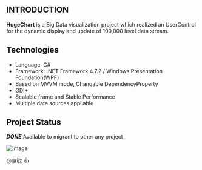 ## INTRODUCTION
__HugeChart__ is a Big Data visualization project which realized an UserControl for the dynamic display and update of 100,000 level data stream.
 
## Technologies
* Language: C#
* Framework: .NET Framework 4.7.2 / Windows Presentation Foundation(WPF)
* Based on MVVM mode, Changable DependencyProperty 
* GDI+, 
* Scalable frame and Stable Performance
* Multiple data sources appliable

## Project Status
__*DONE*__
Available to migrant to other any project


![image](https://raw.githubusercontent.com/gritjz/HugeChart/master/Image/Result.jpg)

@grijz :+1: 
